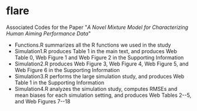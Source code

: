 # flare
Associated Codes for the Paper "*A Novel Mixture Model for Characterizing Human Aiming Performance Data*"
* Functions.R summarizes all the R functions we used in the study
* Simulation1.R produces Table 1 in the main text, and produces Web Table 0, Web Figure 1 and Web Figure 2 in the Supporting Information
* Simulation2.R produces Web Figure 3, Web Figure 4, Web Figure 5, and Web Figure 6 in the Supporting Information
* Simulation3.R performs the large simulation study, and produces Web Table 1 in the Supporting Information
* Simulation4.R analyzes the simulation study, computes RMSEs and mean biases for each simulation setting, and produces Web Tables 2--5, and Web Figures 7--18
